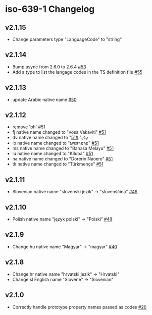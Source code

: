 # iso-639-1 Changelog

## v2.1.15
- Change parameters type "LanguageCode" to "string"
## v2.1.14
- Bump async from 2.6.0 to 2.6.4 [#53](https://github.com/meikidd/iso-639-1/pull/53)
- Add a type to list the langage codes in the TS definition file [#55](https://github.com/meikidd/iso-639-1/pull/55)

## v2.1.13
- update Arabic native name [#50](https://github.com/meikidd/iso-639-1/pull/50)

## v2.1.12
- remove 'bh' [#51](https://github.com/meikidd/iso-639-1/pull/51)
- fj native name changed to "vosa Vakaviti" [#51](https://github.com/meikidd/iso-639-1/pull/51)
- dv native name changed to "ދިވެހި" [#51](https://github.com/meikidd/iso-639-1/pull/51)
- lo native name changed to "ພາສາລາວ" [#51](https://github.com/meikidd/iso-639-1/pull/51)
- ms native name changed to "Bahasa Melayu" [#51](https://github.com/meikidd/iso-639-1/pull/51)
- lu native name changed to "Kiluba" [#51](https://github.com/meikidd/iso-639-1/pull/51)
- na native name changed to "Dorerin Naoero" [#51](https://github.com/meikidd/iso-639-1/pull/51)
- tk native name changed to "Türkmençe" [#51](https://github.com/meikidd/iso-639-1/pull/51)

## v2.1.11
- Slovenian native name "slovenski jezik" -> "slovenščina" [#49](https://github.com/meikidd/iso-639-1/pull/49)

## v2.1.10
- Polish native name "język polski" -> "Polski" [#48](https://github.com/meikidd/iso-639-1/pull/48)

## v2.1.9
- Change hu native name "Magyar" -> "magyar" [#40](https://github.com/meikidd/iso-639-1/pull/40)

## v2.1.8
- Change hr native name "hrvatski jezik" -> "Hrvatski"
- Change sl English name "Slovene" -> "Slovenian"

## v2.1.0
- Correctly handle prototype property names passed as codes [#20](https://github.com/meikidd/iso-639-1/issues/20)